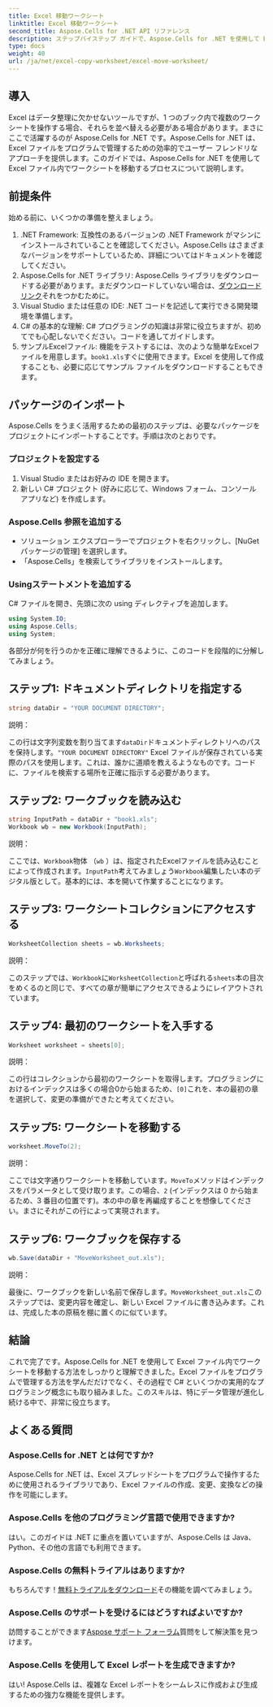 ```yaml
---
title: Excel 移動ワークシート
linktitle: Excel 移動ワークシート
second_title: Aspose.Cells for .NET API リファレンス
description: ステップバイステップ ガイドで、Aspose.Cells for .NET を使用して Excel のワークシートを移動する方法を学びます。Excel プログラミングの技術を習得します。
type: docs
weight: 40
url: /ja/net/excel-copy-worksheet/excel-move-worksheet/
---
```

## 導入

Excel はデータ整理に欠かせないツールですが、1 つのブック内で複数のワークシートを操作する場合、それらを並べ替える必要がある場合があります。まさにここで活躍するのが Aspose.Cells for .NET です。Aspose.Cells for .NET は、Excel ファイルをプログラムで管理するための効率的でユーザー フレンドリなアプローチを提供します。このガイドでは、Aspose.Cells for .NET を使用して Excel ファイル内でワークシートを移動するプロセスについて説明します。

## 前提条件

始める前に、いくつかの準備を整えましょう。

1. .NET Framework: 互換性のあるバージョンの .NET Framework がマシンにインストールされていることを確認してください。Aspose.Cells はさまざまなバージョンをサポートしているため、詳細についてはドキュメントを確認してください。
2.  Aspose.Cells for .NET ライブラリ: Aspose.Cells ライブラリをダウンロードする必要があります。まだダウンロードしていない場合は、[ダウンロードリンク](https://releases.aspose.com/cells/net/)それをつかむために。
3. Visual Studio または任意の IDE: .NET コードを記述して実行できる開発環境を準備します。
4. C# の基本的な理解: C# プログラミングの知識は非常に役立ちますが、初めてでも心配しないでください。コードを通してガイドします。
5. サンプルExcelファイル: 機能をテストするには、次のような簡単なExcelファイルを用意します。`book1.xls`すぐに使用できます。Excel を使用して作成することも、必要に応じてサンプル ファイルをダウンロードすることもできます。

## パッケージのインポート

Aspose.Cells をうまく活用するための最初のステップは、必要なパッケージをプロジェクトにインポートすることです。手順は次のとおりです。

### プロジェクトを設定する

1. Visual Studio またはお好みの IDE を開きます。
2. 新しい C# プロジェクト (好みに応じて、Windows フォーム、コンソール アプリなど) を作成します。

### Aspose.Cells 参照を追加する

- ソリューション エクスプローラーでプロジェクトを右クリックし、[NuGet パッケージの管理] を選択します。
- 「Aspose.Cells」を検索してライブラリをインストールします。

### Usingステートメントを追加する

C# ファイルを開き、先頭に次の using ディレクティブを追加します。

```csharp
using System.IO;
using Aspose.Cells;
using System;
```

各部分が何を行うのかを正確に理解できるように、このコードを段階的に分解してみましょう。

## ステップ1: ドキュメントディレクトリを指定する

```csharp
string dataDir = "YOUR DOCUMENT DIRECTORY";
```

説明： 

この行は文字列変数を割り当てます`dataDir`ドキュメントディレクトリへのパスを保持します。`"YOUR DOCUMENT DIRECTORY"` Excel ファイルが保存されている実際のパスを使用します。これは、誰かに道順を教えるようなものです。コードに、ファイルを検索する場所を正確に指示する必要があります。

## ステップ2: ワークブックを読み込む

```csharp
string InputPath = dataDir + "book1.xls";
Workbook wb = new Workbook(InputPath);
```

説明：  

ここでは、`Workbook`物体 （`wb` ）は、指定されたExcelファイルを読み込むことによって作成されます。`InputPath`考えてみましょう`Workbook`編集したい本のデジタル版として。基本的には、本を開いて作業することになります。

## ステップ3: ワークシートコレクションにアクセスする

```csharp
WorksheetCollection sheets = wb.Worksheets;
```

説明：  

このステップでは、`Workbook`に`WorksheetCollection`と呼ばれる`sheets`本の目次をめくるのと同じで、すべての章が簡単にアクセスできるようにレイアウトされています。

## ステップ4: 最初のワークシートを入手する

```csharp
Worksheet worksheet = sheets[0];
```

説明：  

この行はコレクションから最初のワークシートを取得します。プログラミングにおけるインデックスは多くの場合0から始まるため、`[0]`これを、本の最初の章を選択して、変更の準備ができたと考えてください。

## ステップ5: ワークシートを移動する

```csharp
worksheet.MoveTo(2);
```

説明：  

ここでは文字通りワークシートを移動しています。`MoveTo`メソッドはインデックスをパラメータとして受け取ります。この場合、`2` (インデックスは 0 から始まるため、3 番目の位置です)。本の中の章を再編成することを想像してください。まさにそれがこの行によって実現されます。

## ステップ6: ワークブックを保存する

```csharp
wb.Save(dataDir + "MoveWorksheet_out.xls");
```

説明：  

最後に、ワークブックを新しい名前で保存します。`MoveWorksheet_out.xls`このステップでは、変更内容を確定し、新しい Excel ファイルに書き込みます。これは、完成した本の原稿を棚に置くのに似ています。

## 結論

これで完了です。Aspose.Cells for .NET を使用して Excel ファイル内でワークシートを移動する方法をしっかりと理解できました。Excel ファイルをプログラムで管理する方法を学んだだけでなく、その過程で C# といくつかの実用的なプログラミング概念にも取り組みました。このスキルは、特にデータ管理が進化し続ける中で、非常に役立ちます。

## よくある質問

### Aspose.Cells for .NET とは何ですか?
Aspose.Cells for .NET は、Excel スプレッドシートをプログラムで操作するために使用されるライブラリであり、Excel ファイルの作成、変更、変換などの操作を可能にします。

### Aspose.Cells を他のプログラミング言語で使用できますか?
はい。このガイドは .NET に重点を置いていますが、Aspose.Cells は Java、Python、その他の言語でも利用できます。

### Aspose.Cells の無料トライアルはありますか?
もちろんです！[無料トライアルをダウンロード](https://releases.aspose.com/)その機能を調べてみましょう。

### Aspose.Cells のサポートを受けるにはどうすればよいですか?
訪問することができます[Aspose サポート フォーラム](https://forum.aspose.com/c/cells/9)質問をして解決策を見つけます。

### Aspose.Cells を使用して Excel レポートを生成できますか?
はい! Aspose.Cells は、複雑な Excel レポートをシームレスに作成および生成するための強力な機能を提供します。